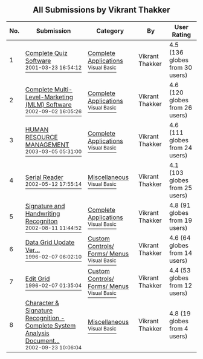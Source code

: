 ﻿<div align="center">

## All Submissions by Vikrant Thakker

</div>

No.  | Submission | Category | By   | User Rating
---- | ---------- | -------- | ---- | -----------
1 | [Complete Quiz Software<br /><sup>2001-03-23 16:54:12</sup>](https://github.com/Planet-Source-Code/vikrant-thakker-complete-quiz-software__1-31650) | [Complete Applications<br /><sup>Visual Basic</sup>](../ByCategory/complete-applications__1-27.md) | Vikrant Thakker | 4.5 (136 globes from 30 users)
2 | [Complete Multi\-Level\-Marketing \(MLM\) Software<br /><sup>2002-09-02 16:05:26</sup>](https://github.com/Planet-Source-Code/vikrant-thakker-complete-multi-level-marketing-mlm-software__1-38634) | [Complete Applications<br /><sup>Visual Basic</sup>](../ByCategory/complete-applications__1-27.md) | Vikrant Thakker | 4.6 (120 globes from 26 users)
3 | [HUMAN RESOURCE MANAGEMENT<br /><sup>2003-03-05 05:31:00</sup>](https://github.com/Planet-Source-Code/vikrant-thakker-human-resource-management__1-43769) | [Complete Applications<br /><sup>Visual Basic</sup>](../ByCategory/complete-applications__1-27.md) | Vikrant Thakker | 4.6 (111 globes from 24 users)
4 | [Serial Reader<br /><sup>2002-05-12 17:55:14</sup>](https://github.com/Planet-Source-Code/vikrant-thakker-serial-reader__1-34720) | [Miscellaneous<br /><sup>Visual Basic</sup>](../ByCategory/miscellaneous__1-1.md) | Vikrant Thakker | 4.1 (103 globes from 25 users)
5 | [Signature and Handwriting Recogniton<br /><sup>2002-08-11 11:44:52</sup>](https://github.com/Planet-Source-Code/vikrant-thakker-signature-and-handwriting-recogniton__1-38215) | [Complete Applications<br /><sup>Visual Basic</sup>](../ByCategory/complete-applications__1-27.md) | Vikrant Thakker | 4.8 (91 globes from 19 users)
6 | [Data Grid Update Ver\.\.\.<br /><sup>1996-02-07 06:02:10</sup>](https://github.com/Planet-Source-Code/vikrant-thakker-data-grid-update-ver__1-31575) | [Custom Controls/ Forms/  Menus<br /><sup>Visual Basic</sup>](../ByCategory/custom-controls-forms-menus__1-4.md) | Vikrant Thakker | 4.6 (64 globes from 14 users)
7 | [Edit Grid<br /><sup>1996-02-07 01:35:04</sup>](https://github.com/Planet-Source-Code/vikrant-thakker-edit-grid__1-31569) | [Custom Controls/ Forms/  Menus<br /><sup>Visual Basic</sup>](../ByCategory/custom-controls-forms-menus__1-4.md) | Vikrant Thakker | 4.4 (53 globes from 12 users)
8 | [Character & Signature Recognition \-  Complete System Analysis Document\.\.\.<br /><sup>2002-09-23 10:06:04</sup>](https://github.com/Planet-Source-Code/vikrant-thakker-character-signature-recognition-complete-system-analysis-document__1-39202) | [Miscellaneous<br /><sup>Visual Basic</sup>](../ByCategory/miscellaneous__1-1.md) | Vikrant Thakker | 4.8 (19 globes from 4 users)
